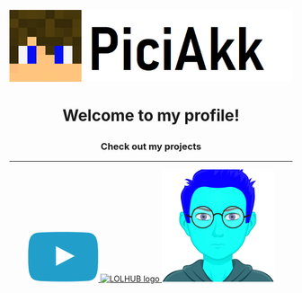 <p align="center"> <img alt="My Logo" src="https://github.com/PiciAkk/piciakk/blob/main/images/myLogo.png?raw=true"> </p>

# <p align="center">Welcome to my profile!</p>
### <p align="center">Check out my projects</p>
---
<p align="center">
  <a href="https://github.com/youtube-blue" title="Redirect to YouTube Blue organization">
    <img alt="YouTube Blue Logo" width="125.5" height="88.5" src="https://github.com/PiciAkk/piciakk/blob/main/images/ytblue.png?raw=true">
  </a>
  <a href="https://github.com/lolhub" title="Redirect to LOLHUB organization ">
    <img alt="LOLHUB logo" width="96" height="96" src="https://github.com/PiciAkk/piciakk/blob/main/images/lolhub.ico?raw=true">
  </a>
  <a href="https://github.com/robin4" title="Redirect to ROBIN4 repository">
    <img alt="ROBIN4" width="200" height="200" src="https://github.com/PiciAkk/piciakk/blob/main/images/robin.png?raw=true">
  </a>
</p>
<!--
**PiciAkk/piciakk** is a ✨ _special_ ✨ repository because its `README.md` (this file) appears on your GitHub profile.

Here are some ideas to get you started:

- 🔭 I’m currently working on ...
- 🌱 I’m currently learning ...
- 👯 I’m looking to collaborate on ...
- 🤔 I’m looking for help with ...
- 💬 Ask me about ...
- 📫 How to reach me: ...
- 😄 Pronouns: ...
- ⚡ Fun fact: ...
-->
